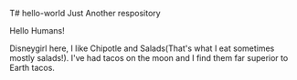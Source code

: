 T# hello-world
Just Another respository

Hello Humans!

Disneygirl here, I like Chipotle and Salads(That's what I eat sometimes mostly salads!).
I've had tacos on the moon and I find them far superior to Earth tacos.
